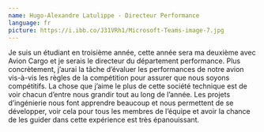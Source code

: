 ```yaml
---
name: Hugo-Alexandre Latulippe - Directeur Performance
language: fr
picture: https://i.ibb.co/J31VRh1/Microsoft-Teams-image-7.jpg
---
```

Je suis un étudiant en troisième année, cette année sera ma deuxième avec Avion Cargo et je serais le directeur du département performance. Plus concrètement, j’aurai la tâche d’évaluer les performances de notre avion vis-à-vis les règles de la compétition pour assurer que nous soyons compétitifs. La chose que j’aime le plus de cette société technique est de voir chacun d’entre nous grandir tout au long de l’année. Les projets d’ingénierie nous font apprendre beaucoup et nous permettent de se développer, voir cela pour tous les membres de l’équipe et avoir la chance de les guider dans cette expérience est très épanouissant.
